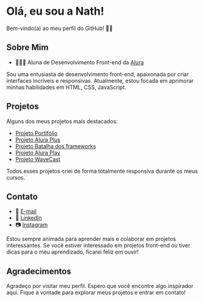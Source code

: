 # Olá, eu sou a Nath!

Bem-vindo(a) ao meu perfil do GitHub! 👋🏻

## Sobre Mim

- 👩🏻‍💻 Aluna de Desenvolvimento Front-end da [Alura](https://www.alura.com.br/)

Sou uma entusiasta de desenvolvimento front-end, apaixonada por criar interfaces incríveis e responsivas. Atualmente, estou focada em aprimorar minhas habilidades em HTML, CSS, JavaScript.

## Projetos

Alguns dos meus projetos mais destacados:

- [Projeto Portifólio](https://ailluminathi.github.io/Alura//Curso%20HTML/portfolio/index.html) <br>
- [Projeto Alura Plus](https://ailluminathi.github.io/Alura/Curso%20HTML/Praticando%20HTML%20CSS/Alura%20Plus/index.html) <br>
- [Projeto Batalha dos frameworks](https://ailluminathi.github.io/Alura/Curso%20HTML/Projetos/Efeito%20rotate/index.html) <br>
- [Projeto Alura Play](https://ailluminathi.github.io/Alura/Outros%20Cursos/Flexbox/index.html) <br>
- [Projeto WaveCast](https://ailluminathi.github.io/Alura/Outros%20Cursos/WaveCast/index.html) <br>

Todos esses projetos criei de forma totalmente responsiva durante os meus cursos.

## Contato

- 📧 [E-mail](ailluminathi@gmail.com)
- 💼 [LinkedIn](https://www.linkedin.com/in/nathalisantos9/)
- 📷 [Instagram](https://www.instagram.com/ailluminathi/)

Estou sempre animada para aprender mais e colaborar em projetos interessantes. Se você estiver interessado em projetos front-end ou tiver dicas para o meu aprendizado, ficarei feliz em ouvir!

## Agradecimentos

Agradeço por visitar meu perfil. Espero que você encontre algo inspirador aqui. Fique à vontade para explorar meus projetos e entrar em contato!
